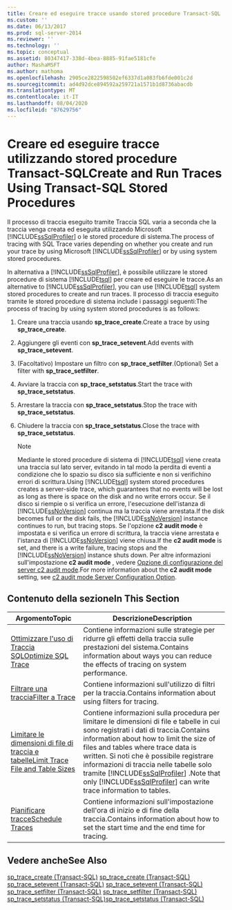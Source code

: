```yaml
---
title: Creare ed eseguire tracce usando stored procedure Transact-SQL | Microsoft Docs
ms.custom: ''
ms.date: 06/13/2017
ms.prod: sql-server-2014
ms.reviewer: ''
ms.technology: ''
ms.topic: conceptual
ms.assetid: 80347417-338d-4bea-8885-91fae5181cfe
author: MashaMSFT
ms.author: mathoma
ms.openlocfilehash: 2905ce2822598502ef6337d1a083fb6fde001c2d
ms.sourcegitcommit: ad4d92dce894592a259721a1571b1d8736abacdb
ms.translationtype: MT
ms.contentlocale: it-IT
ms.lasthandoff: 08/04/2020
ms.locfileid: "87629756"
---
```

# <a name="create-and-run-traces-using-transact-sql-stored-procedures"></a><span data-ttu-id="4fba4-102">Creare ed eseguire tracce utilizzando stored procedure Transact-SQL</span><span class="sxs-lookup"><span data-stu-id="4fba4-102">Create and Run Traces Using Transact-SQL Stored Procedures</span></span>
  <span data-ttu-id="4fba4-103">Il processo di traccia eseguito tramite Traccia SQL varia a seconda che la traccia venga creata ed eseguita utilizzando Microsoft [!INCLUDE[ssSqlProfiler](../../includes/sssqlprofiler-md.md)] o le stored procedure di sistema.</span><span class="sxs-lookup"><span data-stu-id="4fba4-103">The process of tracing with SQL Trace varies depending on whether you create and run your trace by using Microsoft [!INCLUDE[ssSqlProfiler](../../includes/sssqlprofiler-md.md)] or by using system stored procedures.</span></span>  
  
 <span data-ttu-id="4fba4-104">In alternativa a [!INCLUDE[ssSqlProfiler](../../includes/sssqlprofiler-md.md)], è possibile utilizzare le stored procedure di sistema [!INCLUDE[tsql](../../includes/tsql-md.md)] per creare ed eseguire le tracce.</span><span class="sxs-lookup"><span data-stu-id="4fba4-104">As an alternative to [!INCLUDE[ssSqlProfiler](../../includes/sssqlprofiler-md.md)], you can use [!INCLUDE[tsql](../../includes/tsql-md.md)] system stored procedures to create and run traces.</span></span> <span data-ttu-id="4fba4-105">Il processo di traccia eseguito tramite le stored procedure di sistema include i passaggi seguenti:</span><span class="sxs-lookup"><span data-stu-id="4fba4-105">The process of tracing by using system stored procedures is as follows:</span></span>  
  
1.  <span data-ttu-id="4fba4-106">Creare una traccia usando **sp_trace_create**.</span><span class="sxs-lookup"><span data-stu-id="4fba4-106">Create a trace by using **sp_trace_create**.</span></span>  
  
2.  <span data-ttu-id="4fba4-107">Aggiungere gli eventi con **sp_trace_setevent**.</span><span class="sxs-lookup"><span data-stu-id="4fba4-107">Add events with **sp_trace_setevent**.</span></span>  
  
3.  <span data-ttu-id="4fba4-108">(Facoltativo) Impostare un filtro con **sp_trace_setfilter**.</span><span class="sxs-lookup"><span data-stu-id="4fba4-108">(Optional) Set a filter with **sp_trace_setfilter**.</span></span>  
  
4.  <span data-ttu-id="4fba4-109">Avviare la traccia con **sp_trace_setstatus**.</span><span class="sxs-lookup"><span data-stu-id="4fba4-109">Start the trace with **sp_trace_setstatus**.</span></span>  
  
5.  <span data-ttu-id="4fba4-110">Arrestare la traccia con **sp_trace_setstatus**.</span><span class="sxs-lookup"><span data-stu-id="4fba4-110">Stop the trace with **sp_trace_setstatus**.</span></span>  
  
6.  <span data-ttu-id="4fba4-111">Chiudere la traccia con **sp_trace_setstatus**.</span><span class="sxs-lookup"><span data-stu-id="4fba4-111">Close the trace with **sp_trace_setstatus**.</span></span>  
  
    > [!NOTE]  
    >  <span data-ttu-id="4fba4-112">Mediante le stored procedure di sistema di [!INCLUDE[tsql](../../includes/tsql-md.md)] viene creata una traccia sul lato server, evitando in tal modo la perdita di eventi a condizione che lo spazio su disco sia sufficiente e non si verifichino errori di scrittura.</span><span class="sxs-lookup"><span data-stu-id="4fba4-112">Using [!INCLUDE[tsql](../../includes/tsql-md.md)] system stored procedures creates a server-side trace, which guarantees that no events will be lost as long as there is space on the disk and no write errors occur.</span></span> <span data-ttu-id="4fba4-113">Se il disco si riempie o si verifica un errore, l'esecuzione dell'istanza di [!INCLUDE[ssNoVersion](../../includes/ssnoversion-md.md)] continua ma la traccia viene arrestata.</span><span class="sxs-lookup"><span data-stu-id="4fba4-113">If the disk becomes full or the disk fails, the [!INCLUDE[ssNoVersion](../../includes/ssnoversion-md.md)] instance continues to run, but tracing stops.</span></span> <span data-ttu-id="4fba4-114">Se l'opzione **c2 audit mode** è impostata e si verifica un errore di scrittura, la traccia viene arrestata e l'istanza di [!INCLUDE[ssNoVersion](../../includes/ssnoversion-md.md)] viene chiusa.</span><span class="sxs-lookup"><span data-stu-id="4fba4-114">If the **c2 audit mode** is set, and there is a write failure, tracing stops and the [!INCLUDE[ssNoVersion](../../includes/ssnoversion-md.md)] instance shuts down.</span></span> <span data-ttu-id="4fba4-115">Per altre informazioni sull'impostazione **c2 audit mode** , vedere [Opzione di configurazione del server c2 audit mode](../../database-engine/configure-windows/c2-audit-mode-server-configuration-option.md).</span><span class="sxs-lookup"><span data-stu-id="4fba4-115">For more information about the **c2 audit mode** setting, see [c2 audit mode Server Configuration Option](../../database-engine/configure-windows/c2-audit-mode-server-configuration-option.md).</span></span>  
  
## <a name="in-this-section"></a><span data-ttu-id="4fba4-116">Contenuto della sezione</span><span class="sxs-lookup"><span data-stu-id="4fba4-116">In This Section</span></span>  
  
|<span data-ttu-id="4fba4-117">Argomento</span><span class="sxs-lookup"><span data-stu-id="4fba4-117">Topic</span></span>|<span data-ttu-id="4fba4-118">Descrizione</span><span class="sxs-lookup"><span data-stu-id="4fba4-118">Description</span></span>|  
|-----------|-----------------|  
|[<span data-ttu-id="4fba4-119">Ottimizzare l'uso di Traccia SQL</span><span class="sxs-lookup"><span data-stu-id="4fba4-119">Optimize SQL Trace</span></span>](sql-trace.md)|<span data-ttu-id="4fba4-120">Contiene informazioni sulle strategie per ridurre gli effetti della traccia sulle prestazioni del sistema.</span><span class="sxs-lookup"><span data-stu-id="4fba4-120">Contains information about ways you can reduce the effects of tracing on system performance.</span></span>|  
|[<span data-ttu-id="4fba4-121">Filtrare una traccia</span><span class="sxs-lookup"><span data-stu-id="4fba4-121">Filter a Trace</span></span>](filter-a-trace.md)|<span data-ttu-id="4fba4-122">Contiene informazioni sull'utilizzo di filtri per la traccia.</span><span class="sxs-lookup"><span data-stu-id="4fba4-122">Contains information about using filters for tracing.</span></span>|  
|[<span data-ttu-id="4fba4-123">Limitare le dimensioni di file di traccia e tabelle</span><span class="sxs-lookup"><span data-stu-id="4fba4-123">Limit Trace File and Table Sizes</span></span>](limit-trace-file-and-table-sizes.md)|<span data-ttu-id="4fba4-124">Contiene informazioni sulla procedura per limitare le dimensioni di file e tabelle in cui sono registrati i dati di traccia.</span><span class="sxs-lookup"><span data-stu-id="4fba4-124">Contains information about how to limit the size of files and tables where trace data is written.</span></span> <span data-ttu-id="4fba4-125">Si noti che è possibile registrare informazioni di traccia nelle tabelle solo tramite [!INCLUDE[ssSqlProfiler](../../includes/sssqlprofiler-md.md)] .</span><span class="sxs-lookup"><span data-stu-id="4fba4-125">Note that only [!INCLUDE[ssSqlProfiler](../../includes/sssqlprofiler-md.md)] can write trace information to tables.</span></span>|  
|[<span data-ttu-id="4fba4-126">Pianificare tracce</span><span class="sxs-lookup"><span data-stu-id="4fba4-126">Schedule Traces</span></span>](schedule-traces.md)|<span data-ttu-id="4fba4-127">Contiene informazioni sull'impostazione dell'ora di inizio e di fine della traccia.</span><span class="sxs-lookup"><span data-stu-id="4fba4-127">Contains information about how to set the start time and the end time for tracing.</span></span>|  
  
## <a name="see-also"></a><span data-ttu-id="4fba4-128">Vedere anche</span><span class="sxs-lookup"><span data-stu-id="4fba4-128">See Also</span></span>  
 <span data-ttu-id="4fba4-129">[sp_trace_create &#40;Transact-SQL&#41;](/sql/relational-databases/system-stored-procedures/sp-trace-create-transact-sql) </span><span class="sxs-lookup"><span data-stu-id="4fba4-129">[sp_trace_create &#40;Transact-SQL&#41;](/sql/relational-databases/system-stored-procedures/sp-trace-create-transact-sql) </span></span>  
 <span data-ttu-id="4fba4-130">[sp_trace_setevent &#40;Transact-SQL&#41;](/sql/relational-databases/system-stored-procedures/sp-trace-setevent-transact-sql) </span><span class="sxs-lookup"><span data-stu-id="4fba4-130">[sp_trace_setevent &#40;Transact-SQL&#41;](/sql/relational-databases/system-stored-procedures/sp-trace-setevent-transact-sql) </span></span>  
 <span data-ttu-id="4fba4-131">[sp_trace_setfilter &#40;Transact-SQL&#41;](/sql/relational-databases/system-stored-procedures/sp-trace-setfilter-transact-sql) </span><span class="sxs-lookup"><span data-stu-id="4fba4-131">[sp_trace_setfilter &#40;Transact-SQL&#41;](/sql/relational-databases/system-stored-procedures/sp-trace-setfilter-transact-sql) </span></span>  
 [<span data-ttu-id="4fba4-132">sp_trace_setstatus &#40;Transact-SQL&#41;</span><span class="sxs-lookup"><span data-stu-id="4fba4-132">sp_trace_setstatus &#40;Transact-SQL&#41;</span></span>](/sql/relational-databases/system-stored-procedures/sp-trace-setstatus-transact-sql)  
  
  
